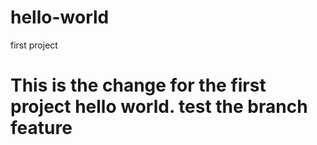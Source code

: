# hello-world
first project 
# This is the change for the first project hello world. test the branch feature
